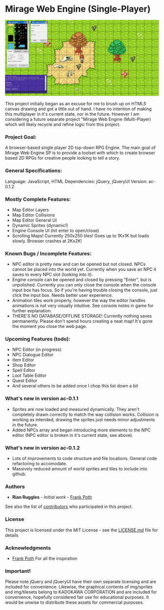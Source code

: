 # Mirage Web Engine (Single-Player)

![Mirage Web Engine SP Screen Shot](MirageWESP.png)

This project initially began as an excuse for me to brush up on HTML5 canvas drawing and got a little out of hand. I have no intention of making this multiplayer in it's current state, nor in the future. However I am considering a future separate project "Mirage Web Engine (Multi-Player) which will likely recycle and refine logic from this project.

### Project Goal:

A browser-based single player 2D top-down RPG Engine. The main goal of Mirage Web Engine SP is to provide a toolset with which to create browser based 2D RPGs for creative people looking to tell a story.

### General Specifications:

Language: JavaScript, HTML
Dependencies: jQuery, jQueryUI
Version: ac-0.1.2

### Mostly Complete Features:

* Map Editor Layers
* Map Editor Collisions
* Map Editor General UI
* Dynamic Sprites (dynamic!)
* Engine Console UI (hit enter to open/close)
* Scrolling Maps! Currently 250x250 tiles! Goes up to 1Kx1K but loads slowly. Browser crashes at 2Kx2K!

### Known Bugs / Incomplete Features:

* NPC editor is pretty new and can be opened but not closed. NPCs cannot be placed into the world yet. Currently when you save an NPC it saves to every NPC slot (looking into it).
* Engine console can be opened and closed by pressing "Enter", but is unpolished. Currently you can only close the console when the console input box has focus. So if you're having trouble closing the console, just click the input box. Needs better user experience.
* Animation tiles work properly, however the way the editor handles animations is not very visually intuitive. See console notes in game for further explanation.
* THERE'S NO DATABASE/OFFLINE STORAGE! Currently nothing saves permanently. Please don't spend hours creating a neat map! It's gone the moment you close the web page.

### Upcoming Features (todo):

* NPC Editor (in progress)
* NPC Dialogue Editor
* Item Editor
* Shop Editor
* Spell Editor
* Loot Table Editor
* Quest Editor
* And several others to be added once I chop this list down a bit

### What's new in version ac-0.1.1

* Sprites are now loaded and measured dynamically. They aren't completely drawn correctly to match the way collision works. Collision is working as intended, drawing the sprites just needs minor adjustments in the future.
* Added NPCs array and began introducing more elements to the NPC editor (NPC editor is broken in it's current state, see above).

### What's new in version ac-0.1.2

* Lots of improvements to code structure and file locations. General code refactoring to accomodate.
* Massively reduced amount of world sprites and tiles to include into github.


### Authors

* **Rian Ruggles** - *Initial work* - [Frank Poth](https://www.youtube.com/watch?v=jabYMh9sI8Q)

See also the list of [contributors](https://github.com/rsruggles/MirageWebEngineSP/contributors) who participated in this project.

### License

This project is licensed under the MIT License - see the [LICENSE.md](LICENSE.md) file for details

### Acknowledgments

* [Frank Poth](https://www.youtube.com/channel/UCdS3ojA8RL8t1r18Gj1cl6w) For all the inspiration


### Important!
Please note jQuery and jQueryUI have their own separate licensing and are included for convenience. Likewise, the graphical contents of img/sprites and img/tilesets belong to KADOKAWA CORPORATION and are included for convenience, hopefully considered fair use for educational purposes. It would be unwise to distribute these assets for commercial purposes.